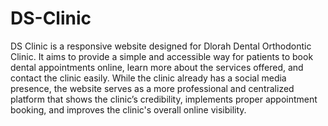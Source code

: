 # DS-Clinic
DS Clinic is a responsive website designed for Dlorah Dental Orthodontic Clinic.
It aims to provide a simple and accessible way for patients to book dental appointments online, learn more about the services offered, and contact the clinic easily.
While the clinic already has a social media presence, the website serves as a more professional and centralized platform that shows the clinic’s credibility, implements proper appointment booking, and improves the clinic's overall online visibility.
